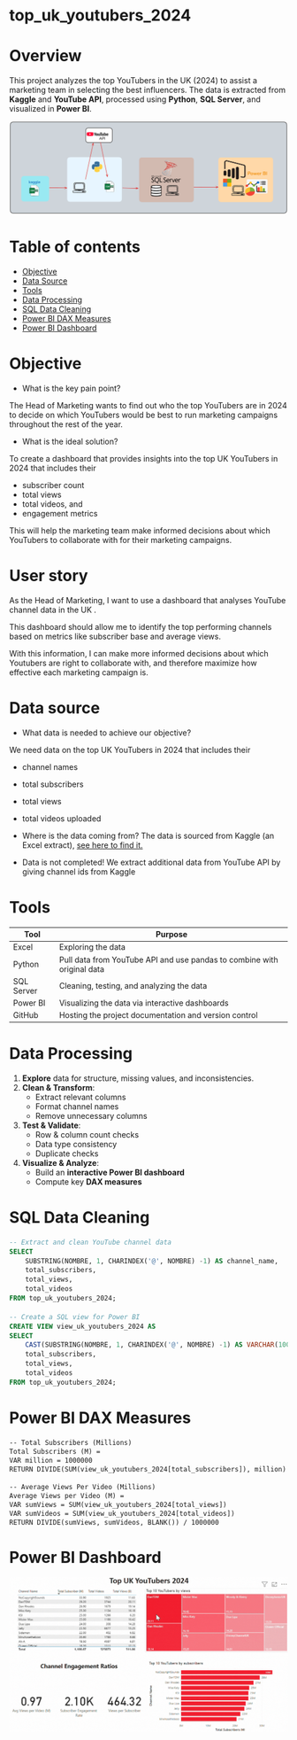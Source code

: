 # top_uk_youtubers_2024

# Overview
This project analyzes the top YouTubers in the UK (2024) to assist a marketing team in selecting the best influencers. The data is extracted from **Kaggle** and **YouTube API**, processed using **Python**,  **SQL Server**, and visualized in **Power BI**.

![workflow](./assests/images/workflow.png)


# Table of contents 

- [Objective](#objective)
- [Data Source](#data-source)
- [Tools](#tools)
- [Data Processing](#data-processing)
- [SQL Data Cleaning](#sql-data-cleaning)
- [Power BI DAX Measures](#power-bi-dax-measures)
- [Power BI Dashboard](#power-bi-dashboard)

# Objective 

- What is the key pain point? 

The Head of Marketing wants to find out who the top YouTubers are in 2024 to decide on which YouTubers would be best to run marketing campaigns throughout the rest of the year.


- What is the ideal solution? 

To create a dashboard that provides insights into the top UK YouTubers in 2024 that includes their 
- subscriber count
- total views
- total videos, and
- engagement metrics

This will help the marketing team make informed decisions about which YouTubers to collaborate with for their marketing campaigns.


# User story 

As the Head of Marketing, I want to use a dashboard that analyses YouTube channel data in the UK . 

This dashboard should allow me to identify the top performing channels based on metrics like subscriber base and average views. 

With this information, I can make more informed decisions about which Youtubers are right to collaborate with, and therefore maximize how effective each marketing campaign is.

# Data source 

- What data is needed to achieve our objective?

We need data on the top UK YouTubers in 2024 that includes their 
- channel names
- total subscribers
- total views
- total videos uploaded



- Where is the data coming from? 
The data is sourced from Kaggle (an Excel extract), [see here to find it.](https://www.kaggle.com/datasets/bhavyadhingra00020/top-100-social-media-influencers-2024-countrywise?resource=download)

- Data is not completed! 
We extract additional data from YouTube API by giving channel ids from Kaggle

# Tools 

| Tool | Purpose |
| --- | --- |
| Excel | Exploring the data |
| Python | Pull data from YouTube API and use pandas to combine with original data |
| SQL Server | Cleaning, testing, and analyzing the data |
| Power BI | Visualizing the data via interactive dashboards |
| GitHub | Hosting the project documentation and version control |

# Data Processing
1. **Explore** data for structure, missing values, and inconsistencies.
2. **Clean & Transform**:
   - Extract relevant columns
   - Format channel names
   - Remove unnecessary columns
3. **Test & Validate**:
   - Row & column count checks
   - Data type consistency
   - Duplicate checks
4. **Visualize & Analyze**:
   - Build an **interactive Power BI dashboard**
   - Compute key **DAX measures**

# SQL Data Cleaning
```sql
-- Extract and clean YouTube channel data
SELECT
    SUBSTRING(NOMBRE, 1, CHARINDEX('@', NOMBRE) -1) AS channel_name,  
    total_subscribers,
    total_views,
    total_videos
FROM top_uk_youtubers_2024;

-- Create a SQL view for Power BI
CREATE VIEW view_uk_youtubers_2024 AS
SELECT
    CAST(SUBSTRING(NOMBRE, 1, CHARINDEX('@', NOMBRE) -1) AS VARCHAR(100)) AS channel_name,  
    total_subscribers,
    total_views,
    total_videos
FROM top_uk_youtubers_2024;
```

# Power BI DAX Measures
```
-- Total Subscribers (Millions)
Total Subscribers (M) = 
VAR million = 1000000
RETURN DIVIDE(SUM(view_uk_youtubers_2024[total_subscribers]), million)

-- Average Views Per Video (Millions)
Average Views per Video (M) = 
VAR sumViews = SUM(view_uk_youtubers_2024[total_views])
VAR sumVideos = SUM(view_uk_youtubers_2024[total_videos])
RETURN DIVIDE(sumViews, sumVideos, BLANK()) / 1000000

```

# Power BI Dashboard
![powerBi-dashboard](./assests/images/power_bi_dashboard.gif)